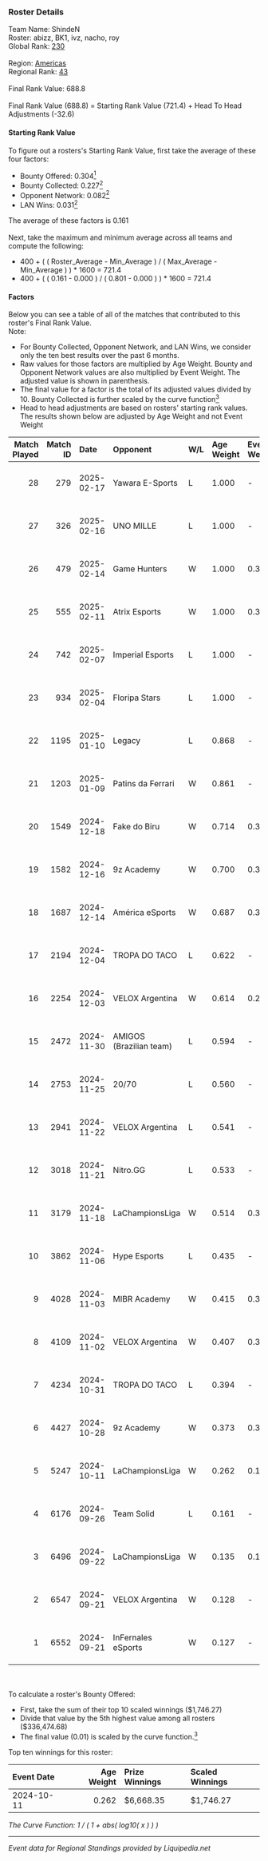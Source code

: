 ### Roster Details<br />
Team Name: ShindeN<br />
Roster: abizz, BK1, ivz, nacho, roy<br />
Global Rank: [230](../standings_global.md)<br />
<br />
Region: [Americas]( ../standings_americas.md)<br />
Regional Rank: [43]( ../standings_americas.md)<br />
<br />
Final Rank Value:  688.8<br />
<br />
Final Rank Value (688.8) = Starting Rank Value (721.4) + Head To Head Adjustments (-32.6)<br />

#### Starting Rank Value<br />
To figure out a rosters's Starting Rank Value, first take the average of these four factors:<br />
- Bounty Offered: 0.304[<sup>1</sup>](#table2)
- Bounty Collected: 0.227[<sup>2</sup>](#table1)
- Opponent Network: 0.082[<sup>2</sup>](#table1)
- LAN Wins: 0.031[<sup>2</sup>](#table1)

The average of these factors is 0.161<br />
<br />
Next, take the maximum and minimum average across all teams and compute the following:<br />
- 400 + ( ( Roster_Average - Min_Average ) / ( Max_Average - Min_Average ) ) * 1600 = 721.4
- 400 + ( ( 0.161 - 0.000 ) / ( 0.801 - 0.000 ) ) * 1600 = 721.4


#### Factors<br />
Below you can see a table of all of the matches that contributed to this roster's Final Rank Value.<br />
Note:<br />

- For Bounty Collected, Opponent Network, and LAN Wins, we consider only the ten best results over the past 6 months.
- Raw values for those factors are multiplied by Age Weight. Bounty and Opponent Network values are also multiplied by Event Weight. The adjusted value is shown in parenthesis.
- The final value for a factor is the total of its adjusted values divided by 10. Bounty Collected is further scaled by the curve function[<sup>3</sup>](#curveFunction)
- Head to head adjustments are based on rosters' starting rank values. The results shown below are adjusted by Age Weight and not Event Weight
<span id="table1"></span><br />


| Match Played | Match ID | Date       | Opponent                | W/L | Age Weight | Event Weight | Bounty Collected | Opponent Network | LAN Wins  | H2H Adj. | Roster                           |
| -: | -: | :- | :- | :- | :- | :- | :- | :- | :- | -: | :- |
|           28 |      279 | 2025-02-17 | Yawara E-Sports         | L   | 1.000      | -            | -                | -                | -         |   -16.90 | abizz, BK1, ivz, nacho, roy      |
|           27 |      326 | 2025-02-16 | UNO MILLE               | L   | 1.000      | -            | -                | -                | -         |   -13.23 | abizz, BK1, ivz, nacho, roy      |
|           26 |      479 | 2025-02-14 | Game Hunters            | W   | 1.000      | 0.371        | 0.002 (0.001)    | 0.396 (0.147)    | 0 (0.000) |    14.09 | abizz, BK1, ivz, nacho, roy      |
|           25 |      555 | 2025-02-11 | Atrix Esports           | W   | 1.000      | 0.371        | 0.005 (0.002)    | 0.215 (0.080)    | 0 (0.000) |    14.31 | abizz, BK1, ivz, nacho, roy      |
|           24 |      742 | 2025-02-07 | Imperial Esports        | L   | 1.000      | -            | -                | -                | -         |    -4.58 | abizz, BK1, ivz, nacho, roy      |
|           23 |      934 | 2025-02-04 | Floripa Stars           | L   | 1.000      | -            | -                | -                | -         |   -19.49 | abizz, BK1, ivz, nacho, roy      |
|           22 |     1195 | 2025-01-10 | Legacy                  | L   | 0.868      | -            | -                | -                | -         |    -7.63 | abizz, BK1, ivz, relentless, roy |
|           21 |     1203 | 2025-01-09 | Patins da Ferrari       | W   | 0.861      | -            | -                | -                | 0 (0.000) |     8.00 | abizz, BK1, ivz, relentless, roy |
|           20 |     1549 | 2024-12-18 | Fake do Biru            | W   | 0.714      | 0.384        | -                | 0.292 (0.080)    | 0 (0.000) |     7.43 | abizz, BK1, ivz, relentless, roy |
|           19 |     1582 | 2024-12-16 | 9z Academy              | W   | 0.700      | 0.384        | 0.001 (0.000)    | 0.388 (0.104)    | 0 (0.000) |    10.47 | abizz, BK1, ivz, relentless, roy |
|           18 |     1687 | 2024-12-14 | América eSports         | W   | 0.687      | 0.384        | 0.000 (0.000)    | 0.429 (0.113)    | 0 (0.000) |     8.74 | abizz, BK1, ivz, relentless, roy |
|           17 |     2194 | 2024-12-04 | TROPA DO TACO           | L   | 0.622      | -            | -                | -                | -         |    -7.75 | abizz, BK1, ivz, relentless, roy |
|           16 |     2254 | 2024-12-03 | VELOX Argentina         | W   | 0.614      | 0.262        | 0.000 (0.000)    | 0.266 (0.043)    | 0 (0.000) |     6.80 | abizz, BK1, ivz, relentless, roy |
|           15 |     2472 | 2024-11-30 | AMIGOS (Brazilian team) | L   | 0.594      | -            | -                | -                | -         |   -13.77 | abizz, BK1, ivz, relentless, roy |
|           14 |     2753 | 2024-11-25 | 20/70                   | L   | 0.560      | -            | -                | -                | -         |   -10.36 | abizz, BK1, ivz, relentless, roy |
|           13 |     2941 | 2024-11-22 | VELOX Argentina         | L   | 0.541      | -            | -                | -                | -         |   -11.70 | abizz, BK1, ivz, relentless, roy |
|           12 |     3018 | 2024-11-21 | Nitro.GG                | L   | 0.533      | -            | -                | -                | -         |    -9.81 | abizz, BK1, ivz, relentless, roy |
|           11 |     3179 | 2024-11-18 | LaChampionsLiga         | W   | 0.514      | 0.371        | 0.003 (0.001)    | 0.444 (0.085)    | 0 (0.000) |     6.34 | abizz, BK1, ivz, relentless, roy |
|           10 |     3862 | 2024-11-06 | Hype Esports            | L   | 0.435      | -            | -                | -                | -         |    -7.92 | abizz, BK1, ivz, relentless, roy |
|            9 |     4028 | 2024-11-03 | MIBR Academy            | W   | 0.415      | 0.371        | 0.001 (0.000)    | 0.470 (0.072)    | 0 (0.000) |     5.83 | abizz, BK1, ivz, relentless, roy |
|            8 |     4109 | 2024-11-02 | VELOX Argentina         | W   | 0.407      | 0.371        | -                | 0.266 (0.040)    | -         |     4.36 | abizz, BK1, ivz, relentless, roy |
|            7 |     4234 | 2024-10-31 | TROPA DO TACO           | L   | 0.394      | -            | -                | -                | -         |    -6.54 | abizz, BK1, ivz, relentless, roy |
|            6 |     4427 | 2024-10-28 | 9z Academy              | W   | 0.373      | 0.371        | 0.001 (0.000)    | 0.388 (0.054)    | -         |     5.10 | abizz, BK1, ivz, relentless, roy |
|            5 |     5247 | 2024-10-11 | LaChampionsLiga         | W   | 0.262      | 0.143        | 0.003 (0.000)    | -                | 1 (0.262) |     3.62 | abizz, BK1, ivz, relentless, roy |
|            4 |     6176 | 2024-09-26 | Team Solid              | L   | 0.161      | -            | -                | -                | -         |    -1.80 | abizz, BK1, ivz, relentless, roy |
|            3 |     6496 | 2024-09-22 | LaChampionsLiga         | W   | 0.135      | 0.143        | 0.003 (0.000)    | -                | -         |     1.84 | abizz, BK1, ivz, relentless, roy |
|            2 |     6547 | 2024-09-21 | VELOX Argentina         | W   | 0.128      | -            | -                | -                | -         |     1.34 | abizz, BK1, ivz, relentless, roy |
|            1 |     6552 | 2024-09-21 | InFernales eSports      | W   | 0.127      | -            | -                | -                | -         |     0.57 | abizz, BK1, ivz, relentless, roy |

<br />
<span id="table2"></span><br />
To calculate a roster's Bounty Offered:<br />

- First, take the sum of their top 10 scaled winnings ($1,746.27)
- Divide that value by the 5th highest value among all rosters ($336,474.68)
- The final value (0.01) is scaled by the curve function.[<sup>3</sup>](#curveFunction)

Top ten winnings for this roster:<br />

| Event Date | Age Weight | Prize Winnings | Scaled Winnings |
| :- | -: | :- | :- |
| 2024-10-11 |      0.262 | $6,668.35      | $1,746.27       |


<span id="curveFunction"></span>_The Curve Function: 1 / ( 1 + abs( log10( x ) ) )_<br />

---
_Event data for Regional Standings provided by Liquipedia.net_<br />
